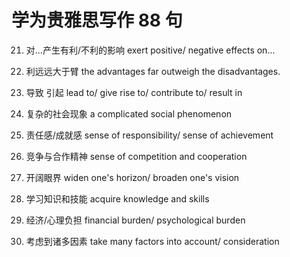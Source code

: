 # 学为贵雅思写作 88 句

21. 对...产生有利/不利的影响
    exert positive/ negative effects on...

22. 利远远大于臂
    the advantages far outweigh the disadvantages.

23. 导致 引起
    lead to/ give rise to/ contribute to/ result in

24. 复杂的社会现象
    a complicated social phenomenon

25. 责任感/成就感
    sense of responsibility/ sense of achievement

26. 竞争与合作精神
    sense of competition and cooperation

27. 开阔眼界
    widen one's horizon/ broaden one's vision

28. 学习知识和技能
    acquire knowledge and skills

29. 经济/心理负担
    financial burden/ psychological burden

30. 考虑到诸多因素
    take many factors into account/ consideration
